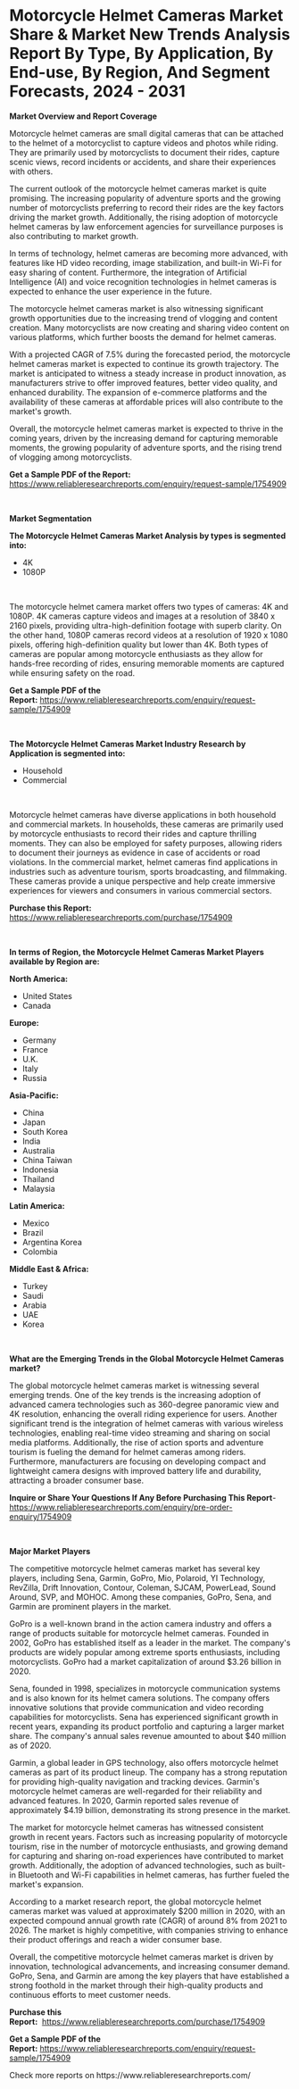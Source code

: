 <p><h1>Motorcycle Helmet Cameras Market Share & Market New Trends Analysis Report By Type, By Application, By End-use, By Region, And Segment Forecasts, 2024 - 2031</h1></p><p><strong>Market Overview and Report Coverage</strong></p>
<p><p>Motorcycle helmet cameras are small digital cameras that can be attached to the helmet of a motorcyclist to capture videos and photos while riding. They are primarily used by motorcyclists to document their rides, capture scenic views, record incidents or accidents, and share their experiences with others.</p><p>The current outlook of the motorcycle helmet cameras market is quite promising. The increasing popularity of adventure sports and the growing number of motorcyclists preferring to record their rides are the key factors driving the market growth. Additionally, the rising adoption of motorcycle helmet cameras by law enforcement agencies for surveillance purposes is also contributing to market growth.</p><p>In terms of technology, helmet cameras are becoming more advanced, with features like HD video recording, image stabilization, and built-in Wi-Fi for easy sharing of content. Furthermore, the integration of Artificial Intelligence (AI) and voice recognition technologies in helmet cameras is expected to enhance the user experience in the future.</p><p>The motorcycle helmet cameras market is also witnessing significant growth opportunities due to the increasing trend of vlogging and content creation. Many motorcyclists are now creating and sharing video content on various platforms, which further boosts the demand for helmet cameras.</p><p>With a projected CAGR of 7.5% during the forecasted period, the motorcycle helmet cameras market is expected to continue its growth trajectory. The market is anticipated to witness a steady increase in product innovation, as manufacturers strive to offer improved features, better video quality, and enhanced durability. The expansion of e-commerce platforms and the availability of these cameras at affordable prices will also contribute to the market's growth.</p><p>Overall, the motorcycle helmet cameras market is expected to thrive in the coming years, driven by the increasing demand for capturing memorable moments, the growing popularity of adventure sports, and the rising trend of vlogging among motorcyclists.</p></p>
<p><strong>Get a Sample PDF of the Report:</strong> <a href="https://www.reliableresearchreports.com/enquiry/request-sample/1754909">https://www.reliableresearchreports.com/enquiry/request-sample/1754909</a></p>
<p>&nbsp;</p>
<p><strong>Market Segmentation</strong></p>
<p><strong>The Motorcycle Helmet Cameras Market Analysis by types is segmented into:</strong></p>
<p><ul><li>4K</li><li>1080P</li></ul></p>
<p>&nbsp;</p>
<p><p>The motorcycle helmet camera market offers two types of cameras: 4K and 1080P. 4K cameras capture videos and images at a resolution of 3840 x 2160 pixels, providing ultra-high-definition footage with superb clarity. On the other hand, 1080P cameras record videos at a resolution of 1920 x 1080 pixels, offering high-definition quality but lower than 4K. Both types of cameras are popular among motorcycle enthusiasts as they allow for hands-free recording of rides, ensuring memorable moments are captured while ensuring safety on the road.</p></p>
<p><strong>Get a Sample PDF of the Report:</strong>&nbsp;<a href="https://www.reliableresearchreports.com/enquiry/request-sample/1754909">https://www.reliableresearchreports.com/enquiry/request-sample/1754909</a></p>
<p>&nbsp;</p>
<p><strong>The Motorcycle Helmet Cameras Market Industry Research by Application is segmented into:</strong></p>
<p><ul><li>Household</li><li>Commercial</li></ul></p>
<p>&nbsp;</p>
<p><p>Motorcycle helmet cameras have diverse applications in both household and commercial markets. In households, these cameras are primarily used by motorcycle enthusiasts to record their rides and capture thrilling moments. They can also be employed for safety purposes, allowing riders to document their journeys as evidence in case of accidents or road violations. In the commercial market, helmet cameras find applications in industries such as adventure tourism, sports broadcasting, and filmmaking. These cameras provide a unique perspective and help create immersive experiences for viewers and consumers in various commercial sectors.</p></p>
<p><strong>Purchase this Report:</strong>&nbsp; <a href="https://www.reliableresearchreports.com/purchase/1754909">https://www.reliableresearchreports.com/purchase/1754909</a></p>
<p>&nbsp;</p>
<p><strong>In terms of Region, the Motorcycle Helmet Cameras Market Players available by Region are:</strong></p>
<p>
    <p> <strong> North America: </strong>
        <ul>
            <li>United States</li>
            <li>Canada</li>
        </ul>
        </p> 
    <p> <strong> Europe: </strong>
        <ul>
            <li>Germany</li>
            <li>France</li>
            <li>U.K.</li>
            <li>Italy</li>
            <li>Russia</li>
        </ul>
        </p> 
    <p> <strong> Asia-Pacific: </strong>
        <ul>
            <li>China</li>
            <li>Japan</li>
            <li>South Korea</li>
            <li>India</li>
            <li>Australia</li>
            <li>China Taiwan</li>
            <li>Indonesia</li>
            <li>Thailand</li>
            <li>Malaysia</li>
        </ul>
        </p> 
    <p> <strong> Latin America: </strong>
        <ul>
            <li>Mexico</li>
            <li>Brazil</li>
            <li>Argentina Korea</li>
            <li>Colombia</li>
        </ul>
        </p> 
    <p> <strong> Middle East & Africa: </strong>
        <ul>
            <li>Turkey</li>
            <li>Saudi</li>
            <li>Arabia</li>
            <li>UAE</li>
            <li>Korea</li>
        </ul>
    </p>
    </p>
<p>&nbsp;</p>
<p><strong>What are the Emerging Trends in the Global Motorcycle Helmet Cameras market?</strong></p>
<p><p>The global motorcycle helmet cameras market is witnessing several emerging trends. One of the key trends is the increasing adoption of advanced camera technologies such as 360-degree panoramic view and 4K resolution, enhancing the overall riding experience for users. Another significant trend is the integration of helmet cameras with various wireless technologies, enabling real-time video streaming and sharing on social media platforms. Additionally, the rise of action sports and adventure tourism is fueling the demand for helmet cameras among riders. Furthermore, manufacturers are focusing on developing compact and lightweight camera designs with improved battery life and durability, attracting a broader consumer base.</p></p>
<p><strong>Inquire or Share Your Questions If Any Before Purchasing This Report</strong>- <a href="https://www.reliableresearchreports.com/enquiry/pre-order-enquiry/1754909">https://www.reliableresearchreports.com/enquiry/pre-order-enquiry/1754909</a></p>
<p>&nbsp;</p>
<p><strong>Major Market Players</strong></p>
<p><p>The competitive motorcycle helmet cameras market has several key players, including Sena, Garmin, GoPro, Mio, Polaroid, YI Technology, RevZilla, Drift Innovation, Contour, Coleman, SJCAM, PowerLead, Sound Around, SVP, and MOHOC. Among these companies, GoPro, Sena, and Garmin are prominent players in the market.</p><p>GoPro is a well-known brand in the action camera industry and offers a range of products suitable for motorcycle helmet cameras. Founded in 2002, GoPro has established itself as a leader in the market. The company's products are widely popular among extreme sports enthusiasts, including motorcyclists. GoPro had a market capitalization of around $3.26 billion in 2020.</p><p>Sena, founded in 1998, specializes in motorcycle communication systems and is also known for its helmet camera solutions. The company offers innovative solutions that provide communication and video recording capabilities for motorcyclists. Sena has experienced significant growth in recent years, expanding its product portfolio and capturing a larger market share. The company's annual sales revenue amounted to about $40 million as of 2020.</p><p>Garmin, a global leader in GPS technology, also offers motorcycle helmet cameras as part of its product lineup. The company has a strong reputation for providing high-quality navigation and tracking devices. Garmin's motorcycle helmet cameras are well-regarded for their reliability and advanced features. In 2020, Garmin reported sales revenue of approximately $4.19 billion, demonstrating its strong presence in the market.</p><p>The market for motorcycle helmet cameras has witnessed consistent growth in recent years. Factors such as increasing popularity of motorcycle tourism, rise in the number of motorcycle enthusiasts, and growing demand for capturing and sharing on-road experiences have contributed to market growth. Additionally, the adoption of advanced technologies, such as built-in Bluetooth and Wi-Fi capabilities in helmet cameras, has further fueled the market's expansion.</p><p>According to a market research report, the global motorcycle helmet cameras market was valued at approximately $200 million in 2020, with an expected compound annual growth rate (CAGR) of around 8% from 2021 to 2026. The market is highly competitive, with companies striving to enhance their product offerings and reach a wider consumer base.</p><p>Overall, the competitive motorcycle helmet cameras market is driven by innovation, technological advancements, and increasing consumer demand. GoPro, Sena, and Garmin are among the key players that have established a strong foothold in the market through their high-quality products and continuous efforts to meet customer needs.</p></p>
<p><strong>Purchase this Report:</strong>&nbsp;&nbsp;<a href="https://www.reliableresearchreports.com/purchase/1754909">https://www.reliableresearchreports.com/purchase/1754909</a></p>
<p></p>
<p><strong>Get a Sample PDF of the Report:</strong>&nbsp;<a href="https://www.reliableresearchreports.com/enquiry/request-sample/1754909">https://www.reliableresearchreports.com/enquiry/request-sample/1754909</a></p>
<p>Check more reports on https://www.reliableresearchreports.com/</p>